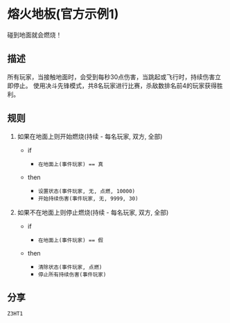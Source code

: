 # 熔火地板(官方示例1)
碰到地面就会燃烧！
## 描述
所有玩家，当接触地面时，会受到每秒30点伤害，当跳起或飞行时，持续伤害立即停止。
使用决斗先锋模式，共8名玩家进行比赛，杀敌数排名前4的玩家获得胜利。

## 规则

1. 如果在地面上则开始燃烧(持续 - 每名玩家, 双方, 全部)

   - if 
     - `在地面上(事件玩家) == 真`

   - then 
     - `设置状态(事件玩家, 无, 点燃, 10000)`  
     - `开始持续伤害(事件玩家, 无, 9999, 30)`

2. 如果不在地面上则停止燃烧(持续 - 每名玩家, 双方, 全部)

   - if 
     - `在地面上(事件玩家) == 假`

   - then 
     - `清除状态(事件玩家, 点燃)`  
     - `停止所有持续伤害(事件玩家)`


## 分享
`Z3HT1`